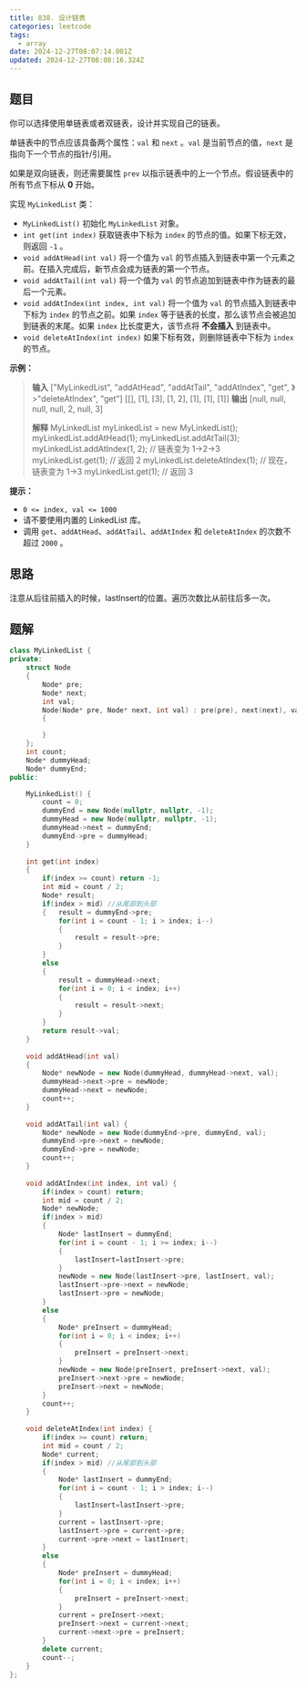 ```yaml
---
title: 838. 设计链表
categories: leetcode
tags:
  - array
date: 2024-12-27T08:07:14.001Z
updated: 2024-12-27T08:08:16.324Z
---
```



## 题目

你可以选择使用单链表或者双链表，设计并实现自己的链表。

单链表中的节点应该具备两个属性：`val` 和 `next` 。`val` 是当前节点的值，`next` 是指向下一个节点的指针/引用。

如果是双向链表，则还需要属性 `prev` 以指示链表中的上一个节点。假设链表中的所有节点下标从 **0** 开始。

实现 `MyLinkedList` 类：

  * `MyLinkedList()` 初始化 `MyLinkedList` 对象。
  * `int get(int index)` 获取链表中下标为 `index` 的节点的值。如果下标无效，则返回 `-1` 。
  * `void addAtHead(int val)` 将一个值为 `val` 的节点插入到链表中第一个元素之前。在插入完成后，新节点会成为链表的第一个节点。
  * `void addAtTail(int val)` 将一个值为 `val` 的节点追加到链表中作为链表的最后一个元素。
  * `void addAtIndex(int index, int val)` 将一个值为 `val` 的节点插入到链表中下标为 `index` 的节点之前。如果 `index` 等于链表的长度，那么该节点会被追加到链表的末尾。如果 `index` 比长度更大，该节点将 **不会插入** 到链表中。
  * `void deleteAtIndex(int index)` 如果下标有效，则删除链表中下标为 `index` 的节点。



**示例：**

> 
> 
> **输入**
> ["MyLinkedList", "addAtHead", "addAtTail", "addAtIndex", "get", 》>"deleteAtIndex", "get"]
> \[[], [1], [3], [1, 2], [1], [1], [1]]
> **输出**
> [null, null, null, null, 2, null, 3]
> 
> **解释**
> MyLinkedList myLinkedList = new MyLinkedList();
> myLinkedList.addAtHead(1);
> myLinkedList.addAtTail(3);
> myLinkedList.addAtIndex(1, 2);    // 链表变为 1->2->3
> myLinkedList.get(1);              // 返回 2
> myLinkedList.deleteAtIndex(1);    // 现在，链表变为 1->3
> myLinkedList.get(1);              // 返回 3
> 



**提示：**

  * `0 <= index, val <= 1000`
  * 请不要使用内置的 LinkedList 库。
  * 调用 `get`、`addAtHead`、`addAtTail`、`addAtIndex` 和 `deleteAtIndex` 的次数不超过 `2000` 。



## 思路

注意从后往前插入的时候，lastInsert的位置。遍历次数比从前往后多一次。

## 题解

```cpp
class MyLinkedList {
private:
    struct Node
    {
        Node* pre;
        Node* next;
        int val;
        Node(Node* pre, Node* next, int val) : pre(pre), next(next), val(val)
        {

        }
    };
    int count;
    Node* dummyHead;
    Node* dummyEnd;
public:

    MyLinkedList() {
        count = 0;
        dummyEnd = new Node(nullptr, nullptr, -1);
        dummyHead = new Node(nullptr, nullptr, -1);
        dummyHead->next = dummyEnd;
        dummyEnd->pre = dummyHead;
    }
    
    int get(int index) 
    {
        if(index >= count) return -1;
        int mid = count / 2;
        Node* result;
        if(index > mid) //从尾部到头部
        {   result = dummyEnd->pre;
            for(int i = count - 1; i > index; i--)
            {
                result = result->pre;
            }
        }
        else 
        {
            result = dummyHead->next;
            for(int i = 0; i < index; i++)
            {
                result = result->next;
            }
        }
        return result->val;
    }
    
    void addAtHead(int val) 
    {
        Node* newNode = new Node(dummyHead, dummyHead->next, val);
        dummyHead->next->pre = newNode;
        dummyHead->next = newNode;
        count++;
    }
    
    void addAtTail(int val) {
        Node* newNode = new Node(dummyEnd->pre, dummyEnd, val);
        dummyEnd->pre->next = newNode;
        dummyEnd->pre = newNode;
        count++;
    }
    
    void addAtIndex(int index, int val) {
        if(index > count) return;
        int mid = count / 2;
        Node* newNode;
        if(index > mid)
        {
            Node* lastInsert = dummyEnd;
            for(int i = count - 1; i >= index; i--)
            {
                lastInsert=lastInsert->pre;
            }
            newNode = new Node(lastInsert->pre, lastInsert, val);
            lastInsert->pre->next = newNode;
            lastInsert->pre = newNode;
        }
        else
        {
            Node* preInsert = dummyHead;
            for(int i = 0; i < index; i++)
            {
                preInsert = preInsert->next;
            }
            newNode = new Node(preInsert, preInsert->next, val);
            preInsert->next->pre = newNode;
            preInsert->next = newNode;
        }
        count++;
    }
    
    void deleteAtIndex(int index) {
        if(index >= count) return;
        int mid = count / 2;
        Node* current;
        if(index > mid) //从尾部到头部
        {   
            Node* lastInsert = dummyEnd;
            for(int i = count - 1; i > index; i--)
            {
                lastInsert=lastInsert->pre;
            }
            current = lastInsert->pre;
            lastInsert->pre = current->pre;
            current->pre->next = lastInsert;
        }
        else 
        {
            Node* preInsert = dummyHead;
            for(int i = 0; i < index; i++)
            {
                preInsert = preInsert->next;
            }
            current = preInsert->next;
            preInsert->next = current->next;
            current->next->pre = preInsert;
        }
        delete current;
        count--;
    }
};
```

